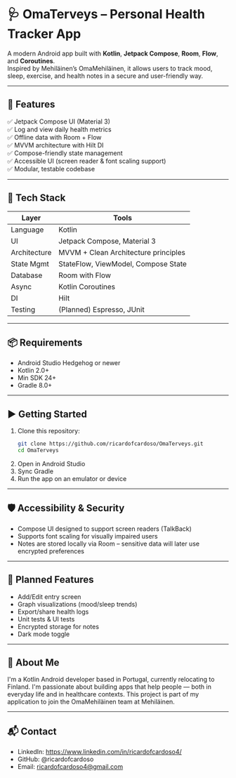 # 🩺 OmaTerveys – Personal Health Tracker App

A modern Android app built with **Kotlin**, **Jetpack Compose**, **Room**, **Flow**, and **Coroutines**.  
Inspired by Mehiläinen’s OmaMehiläinen, it allows users to track mood, sleep, exercise, and health notes in a secure and user-friendly way.

---

## 🚀 Features

✅ Jetpack Compose UI (Material 3)  
✅ Log and view daily health metrics  
✅ Offline data with Room + Flow  
✅ MVVM architecture with Hilt DI  
✅ Compose-friendly state management  
✅ Accessible UI (screen reader & font scaling support)  
✅ Modular, testable codebase

---

## 🧠 Tech Stack

| Layer         | Tools                                                                 |
|---------------|-----------------------------------------------------------------------|
| Language      | Kotlin                                                                |
| UI            | Jetpack Compose, Material 3                                           |
| Architecture  | MVVM + Clean Architecture principles                                  |
| State Mgmt    | StateFlow, ViewModel, Compose State                                   |
| Database      | Room with Flow                                                        |
| Async         | Kotlin Coroutines                                                     |
| DI            | Hilt                                                                  |
| Testing       | (Planned) Espresso, JUnit                                             |

---

## 📦 Requirements

- Android Studio Hedgehog or newer
- Kotlin 2.0+
- Min SDK 24+
- Gradle 8.0+

---

## ▶️ Getting Started

1. Clone this repository:
   ```bash
   git clone https://github.com/ricardofcardoso/OmaTerveys.git
   cd OmaTerveys
   
2. Open in Android Studio
3. Sync Gradle
4. Run the app on an emulator or device

---

## 🛡️ Accessibility & Security

- Compose UI designed to support screen readers (TalkBack)
- Supports font scaling for visually impaired users
- Notes are stored locally via Room – sensitive data will later use encrypted preferences

---

## 📌 Planned Features
- Add/Edit entry screen
- Graph visualizations (mood/sleep trends)
- Export/share health logs
- Unit tests & UI tests
- Encrypted storage for notes
- Dark mode toggle

---

## 👤 About Me
I'm a Kotlin Android developer based in Portugal, currently relocating to Finland. I'm passionate about building apps that help people — both in everyday life and in healthcare contexts. This project is part of my application to join the OmaMehiläinen team at Mehiläinen.

---

## 📬 Contact
- LinkedIn: https://www.linkedin.com/in/ricardofcardoso4/
- GitHub: @ricardofcardoso
- Email: ricardofcardoso4@gmail.com
